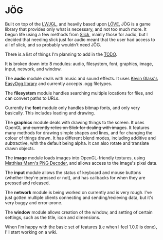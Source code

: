# JÖG

Built on top of the [LWJGL](http://lwjgl.org/), and heavily based upon [LÖVE](https://love2d.org/), JÖG is a game library that provides only what is necessary, and not too much more. It begun life using a few methods from [Slick](http://slick.ninjacave.com/), mainly those for audio, but I decided that needing slick just for audio meant that the user had access to all of slick, and so probably wouldn't need JÖG.

There is a list of things I'm planning to add in the [TODO](https://github.com/IMP1/jog/blob/master/TODO.md).

It is broken down into 8 modules: audio, filesystem, font, graphics, image, input, network, and window.

The **audio** module deals with music and sound effects. It uses [Kevin Glass's EasyOgg library](http://www.cokeandcode.com/) and currently accepts .ogg filetypes.

The **filesystem** module handles searching multiple locations for files, and can convert paths to URLs.

Currently the **font** module only handles bitmap fonts, and only very basically. This includes loading and drawing.

The **graphics** module deals with drawing things to the screen. It uses OpenGL ~~and currently relies on Slick for dealing with images~~. It features many methods for drawing simple shapes and lines, and for changing the colour of things drawn. It has different blend modes, including additive and subtractive, with the default being alpha. It can also rotate and translate drawn objects.

The **image** module loads images into OpenGL-friendly textures, using [Matthias Mann's PNG Decoder](http://hg.l33tlabs.org/twl/file/tip/src/de/matthiasmann/twl/utils/PNGDecoder.java), and allows access to the image's pixel data.

The **input** module allows the status of keyboard and mouse buttons (whether they're pressed or not), and has callbacks for when they are pressed and released.

The **network** module is being worked on currently and is very rough. I've just gotten multiple clients connecting and sending/recieving data, but it's very buggy and error-prone.

The **window** module allows creation of the window, and setting of certain settings, such as the title, icon and dimensions.

When I'm happy with the basic set of features (i.e when I feel 1.0.0 is done), I'll start working on a wiki.

